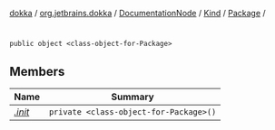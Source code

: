 [dokka](../../../../../index.md) / [org.jetbrains.dokka](../../../../index.md) / [DocumentationNode](../../../index.md) / [Kind](../../index.md) / [Package](../index.md) / [<class-object-for-Package>](index.md)

# <class-object-for-Package>

```
public object <class-object-for-Package>
```
## Members
| Name | Summary |
|------|---------|
|[*.init*](_init_.md)|`private <class-object-for-Package>()`<br>|
